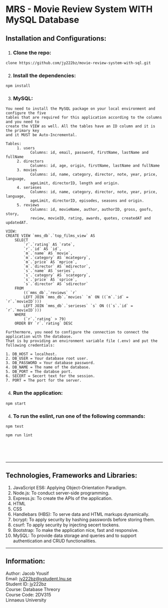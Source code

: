 # MRS - Movie Review System WITH MySQL Database
## Installation and Configurations:
1. ### Clone the repo:

~~~
clone https://github.com/jy222bz/movie-review-system-with-sql.git
~~~

2. ### Install the dependencies:
~~~
npm install
~~~

3. ### MySQL:
~~~
You need to install the MySQL package on your local environment and configure the five 
tables that are required for this application according to the columns and you need to
create the VIEW as well. All the tables have an ID column and it is the primary key
and it MUST be Auto-Incremental.

Tables:
     1. users 
           Columns: id, email, password, firstName, lastName and fullName
     2. directors
           Columns: id, age, origin, firstName, lastName and fullName 
     3. movies
           Columns: id, name, category, director, note, year, price, language, 
           ageLimit, directorID, length and origin.
     4. serieses
           Columns: id, name, category, director, note, year, price, language, 
           ageLimit, directorID, episodes, seasons and origin. 
     5. reviews
           Columns: id, movieName, author, authorID, gross, goofs, story, 
           review, movieID, rating, awards, quotes, createdAT and updatedAT.

VIEW:
CREATE VIEW `mms_db`.`top_films_view` AS
    SELECT 
        `r`.`rating` AS `rate`,
        `r`.`id` AS `id`,
        `m`.`name` AS `movie`,
        `m`.`category` AS `mcategory`,
        `m`.`price` AS `mprice`,
        `m`.`director` AS `mdirector`,
        `s`.`name` AS `series`,
        `s`.`category` AS `scategory`,
        `s`.`price` AS `sprice`,
        `s`.`director` AS `sdirector`
    FROM
        ((`mms_db`.`reviews` `r`
        LEFT JOIN `mms_db`.`movies` `m` ON ((`m`.`id` = `r`.`movieID`)))
        LEFT JOIN `mms_db`.`serieses` `s` ON ((`s`.`id` = `r`.`movieID`)))
    WHERE
        (`r`.`rating` > 79)
    ORDER BY `r`.`rating` DESC

Furthermore, you need to configure the connection to connect the application with the database. 
That is by providing an environment variable file (.env) and put the following credentials: 

1. DB_HOST = localhost.
2. DB_USER = Your database root user.
3. DB_PASSWORD = Your database password.
4. DB_NAME = The name of the database.
5. DB_PORT = The databse port.
6. SECERT = Secert text for the session.
7. PORT = The port for the server.
~~~

4. ### Run the application:
~~~
npm start
~~~
4. ### To run the eslint, run one of the following commands:
~~~
npm test
~~~
~~~
npm run lint
~~~
<br><br><br>
_____

## Technologies, Frameworks and Libraries:
1. JavaScript ES6: Applying Object-Orientation Paradigm.
2. Node.js: To conduct server-side programming.
3. Express.js: To create the APIs of the application.
4. HTML
5. CSS
6. Handlebars (HBS): To serve data and HTML markups dynamically.
7. bcrypt: To apply security by hashing passwords before storing them.
8. csurf: To apply security by injecting secert tockens.
9. Bootstrap: To make the application nice, fast and responsive.
10. MySQL: To provide data storage and queries and to support authentication and CRUD functionalities.

___

## Information:
Author: Jacob Yousif <br>
Email: jy222bz@ystudent.lnu.se <br>
Student ID: jy222bz <br>
Course: Database Threory <br>
Course Code: 2DV315 <br>
Linnaeus University <br>



